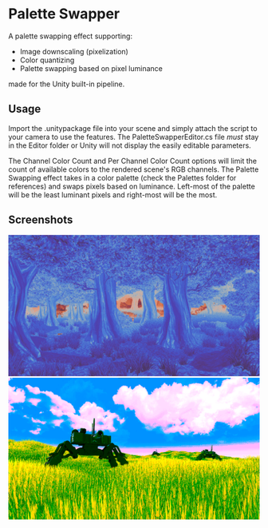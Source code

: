 # Palette Swapper

A palette swapping effect supporting:
* Image downscaling (pixelization)
* Color quantizing
* Palette swapping based on pixel luminance

made for the Unity built-in pipeline.

## Usage
Import the .unitypackage file into your scene and simply attach the script to your camera to use the features. The PaletteSwapperEditor.cs file *must* stay in the Editor folder or Unity will not display the easily editable parameters.

The Channel Color Count and Per Channel Color Count options will limit the count of available colors to the rendered scene's RGB channels. The Palette Swapping effect takes in a color palette (check the Palettes folder for references) and swaps pixels based on luminance. Left-most of the palette will be the least luminant pixels and right-most will be the most.

## Screenshots
![A forest that has been shifted to have cool blues under the shade of trees and warm reds under the sun.](/DemoScreenshots/PaletteSwap_1.png)
![A field thats had its red color channel limited to 2 colors.](/DemoScreenshots/PaletteSwap_0.png)
